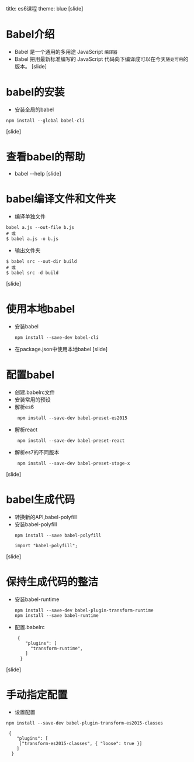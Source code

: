 title: es6课程
theme: blue
[slide]
# Babel介绍
- Babel 是一个通用的多用途 JavaScript `编译器`
- Babel 把用最新标准编写的 JavaScript 代码向下编译成可以在今天`随处可用`的版本。
[slide]
# babel的安装
- 安装全局的babel
```
npm install --global babel-cli
```
[slide]
# 查看babel的帮助
- babel --help
[slide]
# babel编译文件和文件夹
- 编译单独文件
```
babel a.js --out-file b.js
# 或
$ babel a.js -o b.js
```
- 输出文件夹
```
$ babel src --out-dir build
# 或
$ babel src -d build
```
[slide]
# 使用本地babel
- 安装babel
    ```
    npm install --save-dev babel-cli
    ```
- 在package.json中使用本地babel
[slide]
# 配置babel
- 创建.babelrc文件
- 安装常用的预设
- 解析es6
    ```
     npm install --save-dev babel-preset-es2015
    ```
- 解析react
    ```
     npm install --save-dev babel-preset-react
    ```
- 解析es7的不同版本
    ```
     npm install --save-dev babel-preset-stage-x
    ```
[slide]

# babel生成代码
- 转换新的API,babel-polyfill
- 安装babel-polyfill
    ```
    npm install --save babel-polyfill
    ```
    ```
    import "babel-polyfill";
    ```
[slide]
# 保持生成代码的整洁
- 安装babel-runtime
    ```
    npm install --save-dev babel-plugin-transform-runtime
    npm install --save babel-runtime
    ```
- 配置.babelrc
    ```
     {
        "plugins": [
          "transform-runtime",
        ]
      }
    ```
[slide]
# 手动指定配置
- 设置配置
```
npm install --save-dev babel-plugin-transform-es2015-classes
```
```
 {
    "plugins": [
     ["transform-es2015-classes", { "loose": true }]
    ]
  }
```